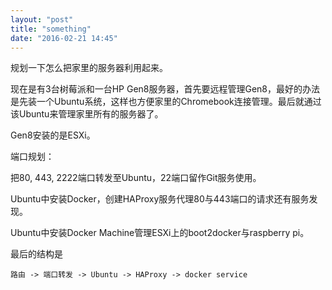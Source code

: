 ```yaml
---
layout: "post"
title: "something"
date: "2016-02-21 14:45"
---
```


规划一下怎么把家里的服务器利用起来。

现在是有3台树莓派和一台HP Gen8服务器，首先要远程管理Gen8，最好的办法是先装一个Ubuntu系统，这样也方便家里的Chromebook连接管理。最后就通过该Ubuntu来管理家里所有的服务器了。

Gen8安装的是ESXi。

端口规划：

把80, 443, 2222端口转发至Ubuntu，22端口留作Git服务使用。

Ubuntu中安装Docker，创建HAProxy服务代理80与443端口的请求还有服务发现。

Ubuntu中安装Docker Machine管理ESXi上的boot2docker与raspberry pi。

最后的结构是

    路由 -> 端口转发 -> Ubuntu -> HAProxy -> docker service